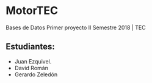 # MotorTEC

Bases de Datos
Primer proyecto II Semestre 2018 | TEC

## Estudiantes:

* Juan Ezquivel.
* David Román
*	Gerardo Zeledón

